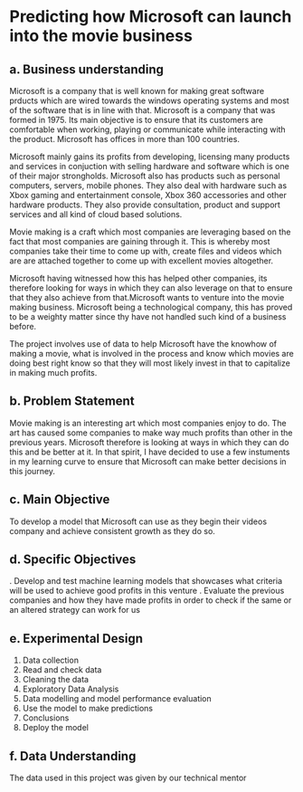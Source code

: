 # Predicting how Microsoft can launch into the movie business 
## a. Business understanding
Microsoft is a company that is well known for making great software prducts which are wired towards the windows operating systems and most of the software that is in line with that. Microsoft is a company that was formed in 1975. Its main objective is to ensure that its customers are comfortable when working, playing or communicate while interacting with the product. Microsoft has offices in more than 100 countries.

Microsoft mainly gains its profits from developing, licensing many products and services in conjuction with selling hardware and software which is one of their major strongholds. Microsoft also has products such as personal computers, servers, mobile phones. They also deal with hardware such as Xbox gaming and entertainment console, Xbox 360 accessories and other hardware products. They also provide consultation, product and support services and all kind of cloud based solutions. 

Movie making is a craft which most companies are leveraging based on the fact that most companies are gaining through it. This is whereby most companies take their time to come up with, create files and videos which are are attached together to come up with excellent movies altogether. 

Microsoft having witnessed how this has helped other companies, its therefore looking for ways in which they can also leverage on that to ensure that they also achieve from that.Microsoft wants to venture into the movie making business. Microsoft being a technological company, this has proved to be  a weighty matter since thy have not handled such kind of a business before. 

The project involves use of data to help Microsoft have the knowhow of making a movie, what is involved in the process  and know which movies are doing best right know so that they will most likely invest in that to capitalize in making much profits. 

## b. Problem Statement
Movie making is an interesting art which most companies enjoy to do. The art has caused some companies to make way much profits than other in the previous years. Microsoft therefore is looking at ways in which they can do this and be better at it.
In that spirit, I have decided to use a few instuments in my learning curve to ensure that Microsoft can make better decisions in this journey.

## c. Main Objective
To develop a model that Microsoft can use as they begin their videos company and achieve consistent growth as they do so.

## d. Specific Objectives
. Develop and test machine learning models that showcases what criteria will be used to achieve good profits in this venture
. Evaluate the previous companies and how they have made profits in order to check if the same or an altered strategy can work for us
 
 ## e. Experimental Design
 1. Data collection
 2. Read and check data
 3. Cleaning the data
 4. Exploratory Data Analysis
 5. Data modelling and model performance evaluation
 6. Use the model to make predictions
 7. Conclusions
 8. Deploy the model


## f. Data Understanding
The data used in this project was given by our technical mentor